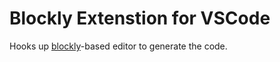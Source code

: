 # Blockly Extenstion for VSCode

Hooks up [blockly](https://developers.google.com/blockly/)-based editor to generate the code.
